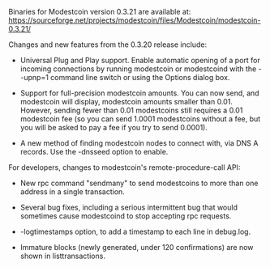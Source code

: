 Binaries for Modestcoin version 0.3.21 are available at:
  https://sourceforge.net/projects/modestcoin/files/Modestcoin/modestcoin-0.3.21/

Changes and new features from the 0.3.20 release include:

* Universal Plug and Play support.  Enable automatic opening of a port for incoming connections by running modestcoin or modestcoind with the - -upnp=1 command line switch or using the Options dialog box.

* Support for full-precision modestcoin amounts.  You can now send, and modestcoin will display, modestcoin amounts smaller than 0.01.  However, sending fewer than 0.01 modestcoins still requires a 0.01 modestcoin fee (so you can send 1.0001 modestcoins without a fee, but you will be asked to pay a fee if you try to send 0.0001).

* A new method of finding modestcoin nodes to connect with, via DNS A records. Use the -dnsseed option to enable.

For developers, changes to modestcoin's remote-procedure-call API:

* New rpc command "sendmany" to send modestcoins to more than one address in a single transaction.

* Several bug fixes, including a serious intermittent bug that would sometimes cause modestcoind to stop accepting rpc requests. 

* -logtimestamps option, to add a timestamp to each line in debug.log.

* Immature blocks (newly generated, under 120 confirmations) are now shown in listtransactions.
